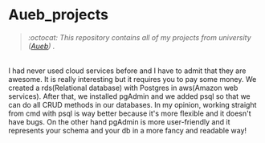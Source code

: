 # Aueb_projects
> ###### :octocat: This repository contains all of my projects from university ([Aueb](https://www.aueb.gr/)) .

I had never used cloud services before and I have to admit that they are awesome.
It is really interesting but it requires you to pay some money.
We created a rds(Relational database) with Postgres in aws(Amazon web services).
After that, we installed pgAdmin and we added psql so that we can do all CRUD methods in our databases. 
In my opinion, working straight from cmd with psql is way better because it's more flexible and it doesn't have bugs. On the other hand pgAdmin is more user-friendly and it represents your schema and your db in a more fancy and readable way!
